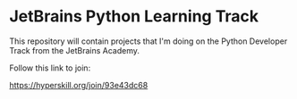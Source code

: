 # JetBrains Python Learning Track
 This repository will contain projects that I'm doing on the Python Developer Track from the JetBrains Academy.
 
 Follow this link to join:
 
 https://hyperskill.org/join/93e43dc68
